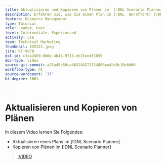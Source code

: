 ```yaml
---
title: Aktualisieren und Kopieren von Plänen im  [!DNL Scenario Planner]
description: Erfahren Sie, wie Sie einen Plan im [!DNL  Workfront] [!DNL Scenario Planner] aktualisieren oder kopieren können.
feature: Resource Management
type: Tutorial
role: Leader, User
level: Intermediate, Experienced
activity: use
team: Technical Marketing
thumbnail: 335321.jpeg
jira: KT-9079
exl-id: c3a42469-6b0e-4b46-9713-eb15ecdf3055
doc-type: video
source-git-commit: a25a49e59ca483246271214886ea4dc9c10e8d66
workflow-type: ht
source-wordcount: '37'
ht-degree: 100%

---
```


# Aktualisieren und Kopieren von Plänen

In diesem Video lernen Sie Folgendes:

* Aktualisieren eines Plans im [!DNL Scenario Planner]
* Kopieren von Plänen im [!DNL Scenario Planner]

>[!VIDEO](https://video.tv.adobe.com/v/335321/?quality=12&learn=on)
